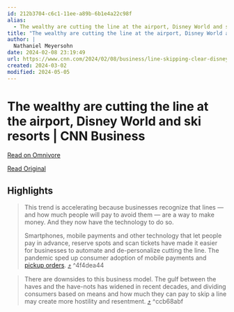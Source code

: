 ```yaml
---
id: 212b3704-c6c1-11ee-a89b-6b1e4a22c98f
alias:
  - The wealthy are cutting the line at the airport, Disney World and ski resorts | CNN Business
title: "The wealthy are cutting the line at the airport, Disney World and ski resorts | CNN Business"
author: |
  Nathaniel Meyersohn
date: 2024-02-08 23:19:49
url: https://www.cnn.com/2024/02/08/business/line-skipping-clear-disney/index.html
created: 2024-03-02
modified: 2024-05-05
---
```


# The wealthy are cutting the line at the airport, Disney World and ski resorts | CNN Business

[Read on Omnivore](https://omnivore.app/me/the-wealthy-are-cutting-the-line-at-the-airport-disney-world-and-18d8a6ba172)

[Read Original](https://www.cnn.com/2024/02/08/business/line-skipping-clear-disney/index.html)

## Highlights

> This trend is accelerating because businesses recognize that lines — and how much people will pay to avoid them — are a way to make money. And they now have the technology to do so.
> 
>  Smartphones, mobile payments and other technology that let people pay in advance, reserve spots and scan tickets have made it easier for businesses to automate and de-personalize cutting the line. The pandemic sped up consumer adoption of mobile payments and [pickup orders](https://www.cnn.com/2022/09/14/business/starbucks-investor-day/index.html). [⤴️](https://omnivore.app/me/the-wealthy-are-cutting-the-line-at-the-airport-disney-world-and-18d8a6ba172#4f4dea44-1fcf-4fdf-9277-7f1d68d6aad6)  ^4f4dea44

> There are downsides to this business model. The gulf between the haves and the have-nots has widened in recent decades, and dividing consumers based on means and how much they can pay to skip a line may create more hostility and resentment. [⤴️](https://omnivore.app/me/the-wealthy-are-cutting-the-line-at-the-airport-disney-world-and-18d8a6ba172#ccb68abf-4706-4774-9f28-a456ef76643a)  ^ccb68abf

